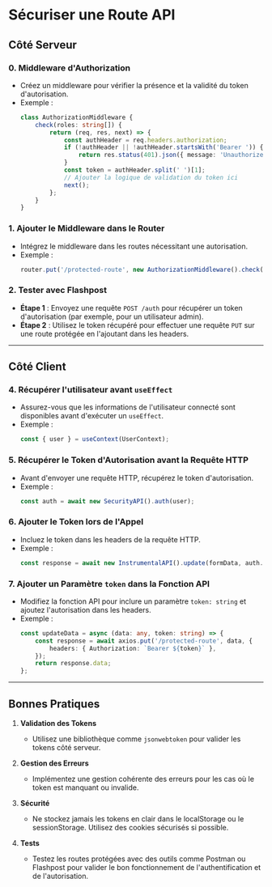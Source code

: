 # Sécuriser une Route API

## Côté Serveur

### 0. Middleware d'Authorization
- Créez un middleware pour vérifier la présence et la validité du token d'autorisation.
- Exemple :
  ```typescript
  class AuthorizationMiddleware {
      check(roles: string[]) {
          return (req, res, next) => {
              const authHeader = req.headers.authorization;
              if (!authHeader || !authHeader.startsWith('Bearer ')) {
                  return res.status(401).json({ message: 'Unauthorized: No token provided' });
              }
              const token = authHeader.split(' ')[1];
              // Ajouter la logique de validation du token ici
              next();
          };
      }
  }
  ```

### 1. Ajouter le Middleware dans le Router
- Intégrez le middleware dans les routes nécessitant une autorisation.
- Exemple :
  ```typescript
  router.put('/protected-route', new AuthorizationMiddleware().check(['nom_admin']), controllerMethod);
  ```

### 2. Tester avec Flashpost
- **Étape 1** : Envoyez une requête `POST /auth` pour récupérer un token d'autorisation (par exemple, pour un utilisateur admin).
- **Étape 2** : Utilisez le token récupéré pour effectuer une requête `PUT` sur une route protégée en l'ajoutant dans les headers.

---

## Côté Client

### 4. Récupérer l'utilisateur avant `useEffect`
- Assurez-vous que les informations de l'utilisateur connecté sont disponibles avant d'exécuter un `useEffect`.
- Exemple :
  ```typescript
  const { user } = useContext(UserContext);
  ```

### 5. Récupérer le Token d'Autorisation avant la Requête HTTP
- Avant d'envoyer une requête HTTP, récupérez le token d'autorisation.
- Exemple :
  ```typescript
  const auth = await new SecurityAPI().auth(user);
  ```

### 6. Ajouter le Token lors de l'Appel
- Incluez le token dans les headers de la requête HTTP.
- Exemple :
  ```typescript
  const response = await new InstrumentalAPI().update(formData, auth.data.token);
  ```

### 7. Ajouter un Paramètre `token` dans la Fonction API
- Modifiez la fonction API pour inclure un paramètre `token: string` et ajoutez l'autorisation dans les headers.
- Exemple :
  ```typescript
  const updateData = async (data: any, token: string) => {
      const response = await axios.put('/protected-route', data, {
          headers: { Authorization: `Bearer ${token}` },
      });
      return response.data;
  };
  ```

---

## Bonnes Pratiques

1. **Validation des Tokens**
   - Utilisez une bibliothèque comme `jsonwebtoken` pour valider les tokens côté serveur.

2. **Gestion des Erreurs**
   - Implémentez une gestion cohérente des erreurs pour les cas où le token est manquant ou invalide.

3. **Sécurité**
   - Ne stockez jamais les tokens en clair dans le localStorage ou le sessionStorage. Utilisez des cookies sécurisés si possible.

4. **Tests**
   - Testez les routes protégées avec des outils comme Postman ou Flashpost pour valider le bon fonctionnement de l'authentification et de l'autorisation.
